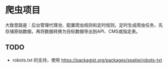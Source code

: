 # 爬虫项目

大致思路是：后台管理代理池、配置爬虫规则和定时规则，定时生成爬虫任务，先存储原始数据，再将数据转换为目标数据导出到API、CMS或指定表。

## TODO

* robots.txt 的支持，使用 https://packagist.org/packages/spatie/robots-txt

